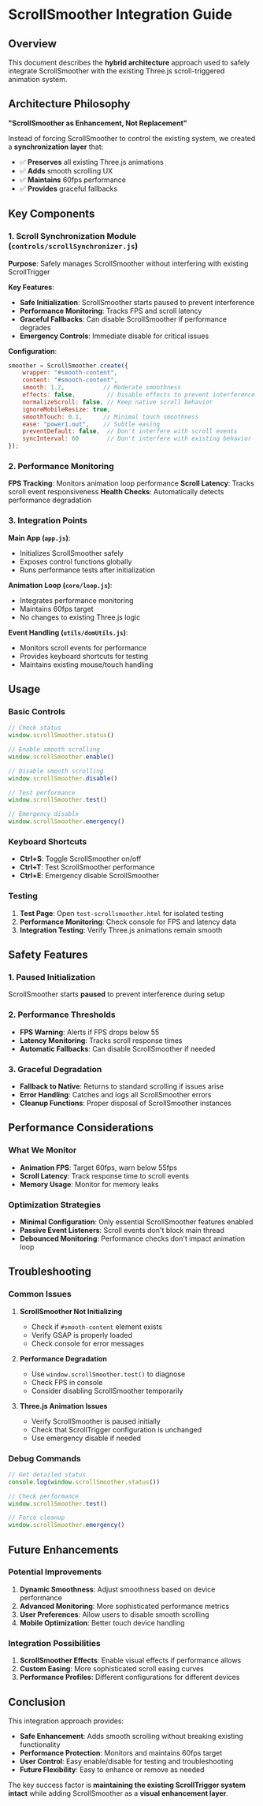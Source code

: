 # ScrollSmoother Integration Guide

## Overview

This document describes the **hybrid architecture** approach used to safely integrate ScrollSmoother with the existing Three.js scroll-triggered animation system.

## Architecture Philosophy

**"ScrollSmoother as Enhancement, Not Replacement"**

Instead of forcing ScrollSmoother to control the existing system, we created a **synchronization layer** that:
- ✅ **Preserves** all existing Three.js animations
- ✅ **Adds** smooth scrolling UX
- ✅ **Maintains** 60fps performance
- ✅ **Provides** graceful fallbacks

## Key Components

### 1. Scroll Synchronization Module (`controls/scrollSynchronizer.js`)

**Purpose**: Safely manages ScrollSmoother without interfering with existing ScrollTrigger

**Key Features**:
- **Safe Initialization**: ScrollSmoother starts paused to prevent interference
- **Performance Monitoring**: Tracks FPS and scroll latency
- **Graceful Fallbacks**: Can disable ScrollSmoother if performance degrades
- **Emergency Controls**: Immediate disable for critical issues

**Configuration**:
```javascript
smoother = ScrollSmoother.create({
    wrapper: "#smooth-content",
    content: "#smooth-content",
    smooth: 1.2,           // Moderate smoothness
    effects: false,         // Disable effects to prevent interference
    normalizeScroll: false, // Keep native scroll behavior
    ignoreMobileResize: true,
    smoothTouch: 0.1,      // Minimal touch smoothness
    ease: "power1.out",    // Subtle easing
    preventDefault: false,  // Don't interfere with scroll events
    syncInterval: 60        // Don't interfere with existing behavior
});
```

### 2. Performance Monitoring

**FPS Tracking**: Monitors animation loop performance
**Scroll Latency**: Tracks scroll event responsiveness
**Health Checks**: Automatically detects performance degradation

### 3. Integration Points

**Main App (`app.js`)**:
- Initializes ScrollSmoother safely
- Exposes control functions globally
- Runs performance tests after initialization

**Animation Loop (`core/loop.js`)**:
- Integrates performance monitoring
- Maintains 60fps target
- No changes to existing Three.js logic

**Event Handling (`utils/domUtils.js`)**:
- Monitors scroll events for performance
- Provides keyboard shortcuts for testing
- Maintains existing mouse/touch handling

## Usage

### Basic Controls

```javascript
// Check status
window.scrollSmoother.status()

// Enable smooth scrolling
window.scrollSmoother.enable()

// Disable smooth scrolling
window.scrollSmoother.disable()

// Test performance
window.scrollSmoother.test()

// Emergency disable
window.scrollSmoother.emergency()
```

### Keyboard Shortcuts

- **Ctrl+S**: Toggle ScrollSmoother on/off
- **Ctrl+T**: Test ScrollSmoother performance
- **Ctrl+E**: Emergency disable ScrollSmoother

### Testing

1. **Test Page**: Open `test-scrollsmoother.html` for isolated testing
2. **Performance Monitoring**: Check console for FPS and latency data
3. **Integration Testing**: Verify Three.js animations remain smooth

## Safety Features

### 1. Paused Initialization
ScrollSmoother starts **paused** to prevent interference during setup

### 2. Performance Thresholds
- **FPS Warning**: Alerts if FPS drops below 55
- **Latency Monitoring**: Tracks scroll response times
- **Automatic Fallbacks**: Can disable ScrollSmoother if needed

### 3. Graceful Degradation
- **Fallback to Native**: Returns to standard scrolling if issues arise
- **Error Handling**: Catches and logs all ScrollSmoother errors
- **Cleanup Functions**: Proper disposal of ScrollSmoother instances

## Performance Considerations

### What We Monitor
- **Animation FPS**: Target 60fps, warn below 55fps
- **Scroll Latency**: Track response time to scroll events
- **Memory Usage**: Monitor for memory leaks

### Optimization Strategies
- **Minimal Configuration**: Only essential ScrollSmoother features enabled
- **Passive Event Listeners**: Scroll events don't block main thread
- **Debounced Monitoring**: Performance checks don't impact animation loop

## Troubleshooting

### Common Issues

1. **ScrollSmoother Not Initializing**
   - Check if `#smooth-content` element exists
   - Verify GSAP is properly loaded
   - Check console for error messages

2. **Performance Degradation**
   - Use `window.scrollSmoother.test()` to diagnose
   - Check FPS in console
   - Consider disabling ScrollSmoother temporarily

3. **Three.js Animation Issues**
   - Verify ScrollSmoother is paused initially
   - Check that ScrollTrigger configuration is unchanged
   - Use emergency disable if needed

### Debug Commands

```javascript
// Get detailed status
console.log(window.scrollSmoother.status())

// Check performance
window.scrollSmoother.test()

// Force cleanup
window.scrollSmoother.emergency()
```

## Future Enhancements

### Potential Improvements
1. **Dynamic Smoothness**: Adjust smoothness based on device performance
2. **Advanced Monitoring**: More sophisticated performance metrics
3. **User Preferences**: Allow users to disable smooth scrolling
4. **Mobile Optimization**: Better touch device handling

### Integration Possibilities
1. **ScrollSmoother Effects**: Enable visual effects if performance allows
2. **Custom Easing**: More sophisticated scroll easing curves
3. **Performance Profiles**: Different configurations for different devices

## Conclusion

This integration approach provides:
- **Safe Enhancement**: Adds smooth scrolling without breaking existing functionality
- **Performance Protection**: Monitors and maintains 60fps target
- **User Control**: Easy enable/disable for testing and troubleshooting
- **Future Flexibility**: Easy to enhance or remove as needed

The key success factor is **maintaining the existing ScrollTrigger system intact** while adding ScrollSmoother as a **visual enhancement layer**.
